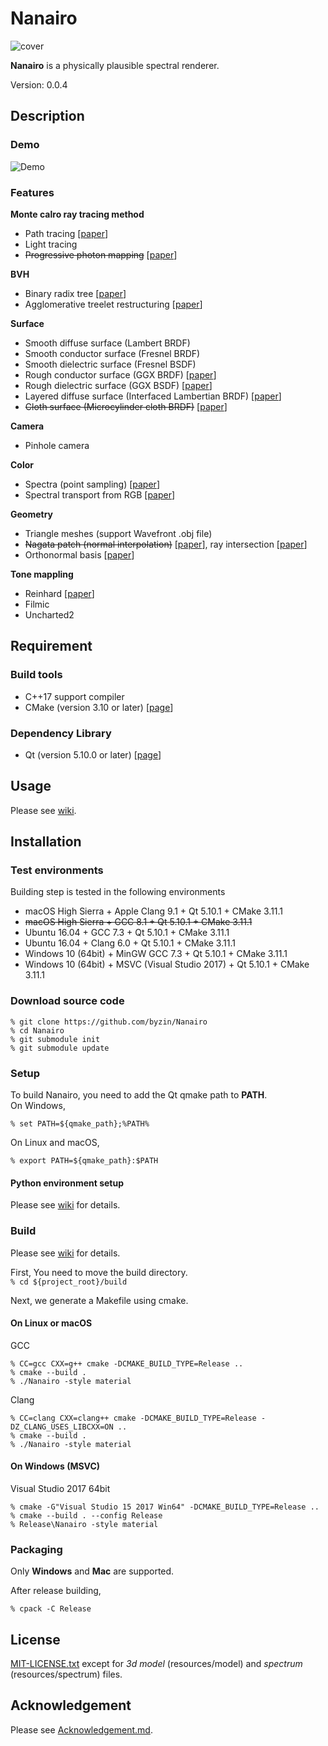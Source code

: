 # Nanairo #

![cover](https://github.com/byzin/Nanairo/wiki/image/RaytracingCamp4.png)

**Nanairo** is a physically plausible spectral renderer.

Version: 0.0.4

## Description ##

### Demo ###

![Demo](https://github.com/byzin/Nanairo/wiki/image/NanairoDemo.gif)

### Features ###

**Monte calro ray tracing method**

* Path tracing [[paper](https://dl.acm.org/citation.cfm?id=15902)]
* Light tracing
* ~~Progressive photon mapping~~ [[paper](http://www.cgg.unibe.ch/publications/2011/progressive-photon-mapping-a-probabilistic-approach)]

**BVH**

* Binary radix tree [[paper](https://research.nvidia.com/publication/maximizing-parallelism-construction-bvhs-octrees-and-k-d-trees)]
* Agglomerative treelet restructuring [[paper](http://dl.acm.org/citation.cfm?doid=2790060.2790065)]

**Surface**

* Smooth diffuse surface (Lambert BRDF)
* Smooth conductor surface (Fresnel BRDF)
* Smooth dielectric surface (Fresnel BSDF)
* Rough conductor surface (GGX BRDF) [[paper](https://hal.inria.fr/hal-00996995v2)]
* Rough dielectric surface (GGX BSDF) [[paper](https://hal.inria.fr/hal-00996995v2)]
* Layered diffuse surface (Interfaced Lambertian BRDF) [[paper](https://hal-unilim.archives-ouvertes.fr/hal-01246612/)]
* ~~Cloth surface (Microcylinder cloth BRDF)~~ [[paper](http://dl.acm.org/citation.cfm?id=2451240)]

**Camera**

* Pinhole camera

**Color**

* Spectra (point sampling) [[paper](http://citeseerx.ist.psu.edu/viewdoc/summary?doi=10.1.1.68.1533)]
* Spectral transport from RGB [[paper](http://dl.acm.org/citation.cfm?id=2853793)]

**Geometry**

* Triangle meshes (support Wavefront .obj file)
* ~~Nagata patch (normal interpolation)~~ [[paper](http://citeseerx.ist.psu.edu/viewdoc/summary?doi=10.1.1.129.9689)], ray intersection [[paper](https://www.osapublishing.org/ao/abstract.cfm?uri=ao-49-18-3442)]
* Orthonormal basis [[paper](http://jcgt.org/published/0006/01/01/)]

**Tone mappling**

* Reinhard [[paper](https://www.cs.utah.edu/~reinhard/cdrom/)]
* Filmic
* Uncharted2

## Requirement ##

### Build tools ###

* C++17 support compiler
* CMake (version 3.10 or later) [[page](http://www.cmake.org/)]

### Dependency Library ###

* Qt (version 5.10.0 or later) [[page](http://qt-project.org/)]

## Usage ##
Please see [wiki](https://github.com/byzin/Nanairo/wiki/Home "NanairoWiki").

## Installation ##

### Test environments ###
Building step is tested in the following environments  

* macOS High Sierra + Apple Clang 9.1 + Qt 5.10.1 + CMake 3.11.1
* ~~macOS High Sierra + GCC 8.1 + Qt 5.10.1 + CMake 3.11.1~~
* Ubuntu 16.04 + GCC 7.3 + Qt 5.10.1 + CMake 3.11.1
* Ubuntu 16.04 + Clang 6.0 + Qt 5.10.1 + CMake 3.11.1
* Windows 10 (64bit) + MinGW GCC 7.3 + Qt 5.10.1 + CMake 3.11.1
* Windows 10 (64bit) + MSVC (Visual Studio 2017) + Qt 5.10.1 + CMake 3.11.1

### Download source code ###

```
% git clone https://github.com/byzin/Nanairo
% cd Nanairo
% git submodule init
% git submodule update
```

### Setup ###
To build Nanairo, you need to add the Qt qmake path to **PATH**.  
On Windows,
```
% set PATH=${qmake_path};%PATH%
```
On Linux and macOS,
```
% export PATH=${qmake_path}:$PATH
```

#### Python environment setup ####
Please see [wiki](https://github.com/byzin/Nanairo/wiki/Python-environment-setup "Python environment setup") for details.

### Build ###
Please see [wiki](https://github.com/byzin/Nanairo/wiki/Home "NanairoWiki")
for details.

First, You need to move the build directory.  
``% cd ${project_root}/build``

Next, we generate a Makefile using cmake.

#### On Linux or macOS ####

GCC  
```
% CC=gcc CXX=g++ cmake -DCMAKE_BUILD_TYPE=Release ..
% cmake --build .
% ./Nanairo -style material
```

Clang  
```
% CC=clang CXX=clang++ cmake -DCMAKE_BUILD_TYPE=Release -DZ_CLANG_USES_LIBCXX=ON ..
% cmake --build .
% ./Nanairo -style material
```

#### On Windows (MSVC) ####

Visual Studio 2017 64bit
```
% cmake -G"Visual Studio 15 2017 Win64" -DCMAKE_BUILD_TYPE=Release ..
% cmake --build . --config Release
% Release\Nanairo -style material
```

### Packaging ###

Only **Windows** and **Mac** are supported.

After release building,
```
% cpack -C Release
```

## License ##
[MIT-LICENSE.txt](./MIT-LICENSE.txt)
except for *3d model* (resources/model) and *spectrum* (resources/spectrum) files.

## Acknowledgement ##
Please see [Acknowledgement.md](./Acknowledgement.md).
